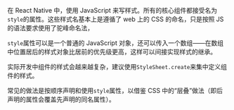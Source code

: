 在 React Native 中，使用 JavaScript 来写样式。所有的核心组件都接受名为`style`的属性。这些样式名基本上是遵循了 web 上的 CSS 的命名，只是按照 JS 的语法要求使用了驼峰命名法，

`style`属性可以是一个普通的 JavaScript 对象，还可以传入一个数组——在数组中位置居后的样式对象比居前的优先级更高，这样可以间接实现样式的继承。

实际开发中组件的样式会越来越复杂，建议使用`StyleSheet.create`来集中定义组件的样式。

常见的做法是按顺序声明和使用`style`属性，以借鉴 CSS 中的“层叠”做法（即后声明的属性会覆盖先声明的同名属性）。

